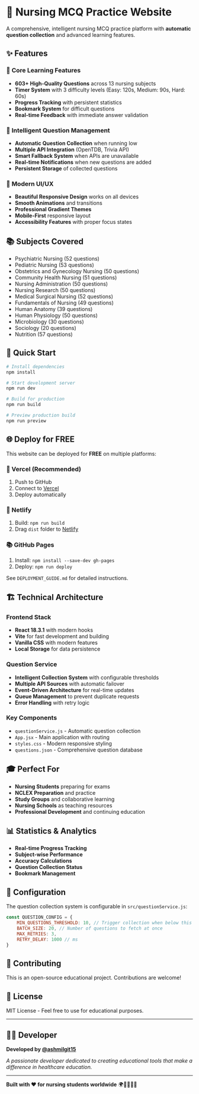 # 🏥 Nursing MCQ Practice Website

A comprehensive, intelligent nursing MCQ practice platform with **automatic question collection** and advanced learning features.

## ✨ Features

### 🎯 **Core Learning Features**
- **603+ High-Quality Questions** across 13 nursing subjects
- **Timer System** with 3 difficulty levels (Easy: 120s, Medium: 90s, Hard: 60s)
- **Progress Tracking** with persistent statistics
- **Bookmark System** for difficult questions
- **Real-time Feedback** with immediate answer validation

### 🤖 **Intelligent Question Management**
- **Automatic Question Collection** when running low
- **Multiple API Integration** (OpenTDB, Trivia API)
- **Smart Fallback System** when APIs are unavailable
- **Real-time Notifications** when new questions are added
- **Persistent Storage** of collected questions

### 🎨 **Modern UI/UX**
- **Beautiful Responsive Design** works on all devices
- **Smooth Animations** and transitions
- **Professional Gradient Themes**
- **Mobile-First** responsive layout
- **Accessibility Features** with proper focus states

## 📚 Subjects Covered

- Psychiatric Nursing (52 questions)
- Pediatric Nursing (53 questions)
- Obstetrics and Gynecology Nursing (50 questions)
- Community Health Nursing (51 questions)
- Nursing Administration (50 questions)
- Nursing Research (50 questions)
- Medical Surgical Nursing (52 questions)
- Fundamentals of Nursing (49 questions)
- Human Anatomy (39 questions)
- Human Physiology (50 questions)
- Microbiology (30 questions)
- Sociology (20 questions)
- Nutrition (57 questions)

## 🚀 Quick Start

```bash
# Install dependencies
npm install

# Start development server
npm run dev

# Build for production
npm run build

# Preview production build
npm run preview
```

## 🌐 Deploy for FREE

This website can be deployed for **FREE** on multiple platforms:

### 🌟 Vercel (Recommended)
1. Push to GitHub
2. Connect to [Vercel](https://vercel.com)
3. Deploy automatically

### 🎯 Netlify
1. Build: `npm run build`
2. Drag `dist` folder to [Netlify](https://netlify.com)

### 📚 GitHub Pages
1. Install: `npm install --save-dev gh-pages`
2. Deploy: `npm run deploy`

See `DEPLOYMENT_GUIDE.md` for detailed instructions.

## 🏗️ Technical Architecture

### Frontend Stack
- **React 18.3.1** with modern hooks
- **Vite** for fast development and building
- **Vanilla CSS** with modern features
- **Local Storage** for data persistence

### Question Service
- **Intelligent Collection System** with configurable thresholds
- **Multiple API Sources** with automatic failover
- **Event-Driven Architecture** for real-time updates
- **Queue Management** to prevent duplicate requests
- **Error Handling** with retry logic

### Key Components
- `questionService.js` - Automatic question collection
- `App.jsx` - Main application with routing
- `styles.css` - Modern responsive styling
- `questions.json` - Comprehensive question database

## 🎓 Perfect For

- **Nursing Students** preparing for exams
- **NCLEX Preparation** and practice
- **Study Groups** and collaborative learning
- **Nursing Schools** as teaching resources
- **Professional Development** and continuing education

## 📊 Statistics & Analytics

- **Real-time Progress Tracking**
- **Subject-wise Performance**
- **Accuracy Calculations**
- **Question Collection Status**
- **Bookmark Management**

## 🔧 Configuration

The question collection system is configurable in `src/questionService.js`:

```javascript
const QUESTION_CONFIG = {
    MIN_QUESTIONS_THRESHOLD: 10, // Trigger collection when below this
    BATCH_SIZE: 20, // Number of questions to fetch at once
    MAX_RETRIES: 3,
    RETRY_DELAY: 1000 // ms
}
```

## 🤝 Contributing

This is an open-source educational project. Contributions are welcome!

## 📄 License

MIT License - Feel free to use for educational purposes.

---

## 👨‍💻 Developer

**Developed by [@ashmilgit15](https://github.com/ashmilgit15)**

*A passionate developer dedicated to creating educational tools that make a difference in healthcare education.*

---

**Built with ❤️ for nursing students worldwide** 🌍👩‍⚕️👨‍⚕️


